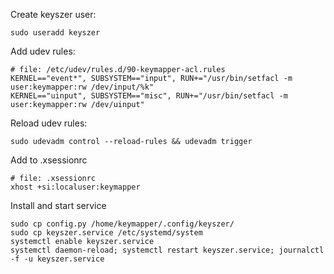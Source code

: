 Create keyszer user:

    sudo useradd keyszer

Add udev rules:

    # file: /etc/udev/rules.d/90-keymapper-acl.rules
    KERNEL=="event*", SUBSYSTEM=="input", RUN+="/usr/bin/setfacl -m user:keymapper:rw /dev/input/%k"
    KERNEL=="uinput", SUBSYSTEM=="misc", RUN+="/usr/bin/setfacl -m user:keymapper:rw /dev/uinput"

Reload udev rules:

    sudo udevadm control --reload-rules && udevadm trigger

Add to .xsessionrc

    # file: .xsessionrc
    xhost +si:localuser:keymapper

Install and start service
    
    sudo cp config.py /home/keymapper/.config/keyszer/
    sudo cp keyszer.service /etc/systemd/system
    systemctl enable keyszer.service
    systemctl daemon-reload; systemctl restart keyszer.service; journalctl -f -u keyszer.service





